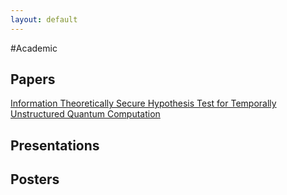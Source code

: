 ```yaml
---
layout: default
---
```


#Academic

## Papers

[Information Theoretically Secure Hypothesis Test for Temporally Unstructured Quantum Computation](https://arxiv.org/abs/1704.01998) 

## Presentations

## Posters
